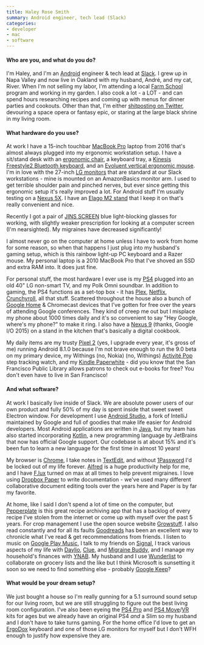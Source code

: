 ```yaml
---
title: Haley Rose Smith
summary: Android engineer, tech lead (Slack)
categories:
- developer
- mac
- software
---
```


#### Who are you, and what do you do?

I'm Haley, and I'm an [Android][] engineer & tech lead at [Slack][]. I grew up in Napa Valley and now live in Oakland with my husband, André, and my cat, River. When I'm not selling my labor, I'm attending a local [Farm School](https://18reasons.org/classes-events/2018-05-02/farm-school-2018 "The Farm School program for 2018.") program and working in my garden. I also cook a lot - a LOT - and can spend hours researching recipes and coming up with menus for dinner parties and cookouts. Other than that, I'm either [shitposting on Twitter](https://twitter.com/haley "Haley's Twitter account."), devouring a space opera or fantasy epic, or staring at the large black shrine in my living room.

#### What hardware do you use?

At work I have a 15-inch touchbar [MacBook Pro][macbook-pro] laptop from 2016 that's almost always plugged into my ergonomic workstation setup. I have a sit/stand desk with an [ergonomic chair][discovery-back], a keyboard tray, a [Kinesis Freestyle2 Bluetooth keyboard][freestyle2-mac], and an [Evoluent vertical ergonomic mouse][verticalmouse]. I'm in love with the 27-inch [LG monitors][27mu88-w] that are standard at our Slack workstations - mine is mounted on an AmazonBasics monitor arm. I used to get terrible shoulder pain and pinched nerves, but ever since getting this ergonomic setup it's really improved a lot. For Android stuff I'm usually testing on a [Nexus 5X][nexus-5x]. I have an [Elago M2 stand][m2-stand] that I keep it on that's really convenient and nice.

Recently I got a pair of [JINS SCREEN][jins-screen] blue light-blocking glasses for working, with slightly weaker prescription for looking at a computer screen (I'm nearsighted). My migraines have decreased significantly! 

I almost never go on the computer at home unless I have to work from home for some reason, so when that happens I just plug into my husband's gaming setup, which is this rainbow light-up PC keyboard and a Razer mouse. My personal laptop is a 2010 MacBook Pro that I've shoved an SSD and extra RAM into. It does just fine.

For personal stuff, the most hardware I ever use is my [PS4][] plugged into an old 40" LG non-smart TV, and my Polk Omni soundbar. In addition to gaming, the PS4 functions as a set-top box - it has [Plex][], [Netflix][], [Crunchyroll][], all that stuff. Scattered throughout the house also a bunch of [Google Home][google-home] & Chromecast devices that I've gotten for free over the years of attending Google conferences. They kind of creep me out but I misplace my phone about 1000 times daily and it's so convenient to say "Hey Google, where's my phone?" to make it ring. I also have a [Nexus 9][nexus-9] (thanks, Google I/O 2015) on a stand in the kitchen that's basically a digital cookbook. 

My daily items are my trusty [Pixel 2][pixel-2] (yes, I upgrade every year, it's gross of me) running Android 8.1.0 because I'm not brave enough to run the 9.0 beta on my primary device, my Withings (no, Nokia) (no, Withings) [Activité Pop][activite-pop] step tracking watch, and my [Kindle Paperwhite][kindle-paperwhite] - did you know that the San Francisco Public Library allows patrons to check out e-books for free? You don't even have to live in San Francisco!

#### And what software?

At work I basically live inside of Slack. We are absolute power users of our own product and fully 50% of my day is spent inside that sweet sweet Electron window. For development I use [Android Studio][android-studio], a fork of IntelliJ maintained by Google and full of goodies that make life easier for Android developers. Most Android applications are written in [Java][], but my team has also started incorporating [Kotlin][], a new programming language by JetBrains that now has official Google support. Our codebase is at about 15% and it's been fun to learn a new language for the first time in almost 10 years! 

My browser is [Chrome][], I take notes in [TextEdit][], and without [1Password][] I'd be locked out of my life forever. [Alfred][] is a huge productivity help for me, and I have [F.lux][] turned on max at all times to help prevent migraines. I love using [Dropbox Paper][dropbox-paper] to write documentation - we've used many different collaborative document editing tools over the years here and Paper is by far my favorite. 

At home, like I said I don't spend a lot of time on the computer, but [Pepperplate][] is this great recipe archiving app that has a backlog of every recipe I've stolen from the internet or come up with myself over the past 5 years. For crop management I use the open source website [Growstuff](http://www.growstuff.org/ "A food-growing community."). I also read constantly and for all its faults [Goodreads][] has been an excellent way to chronicle what I've read & get recommendations from friends. I listen to music on [Google Play Music][google-play-music], I talk to my friends on [Signal][], I track various aspects of my life with [Daylio][daylio-android], [Clue][clue-android], and [Migraine Buddy][migraine-buddy-android], and I manage my household's finances with [YNAB][]. My husband and I use [Wunderlist][] to collaborate on grocery lists and the like but I think Microsoft is sunsetting it soon so we need to find something else - probably [Google Keep][google-keep]? 

#### What would be your dream setup?

We just bought a house so I'm really gunning for a 5.1 surround sound setup for our living room, but we are still struggling to figure out the best living room configuration. I've also been eyeing the [PS4 Pro][ps4-pro] and [PS4 Move][playstation-move]/[VR][playstation-vr] kits for ages but we already have an original PS4 _and_ a Slim so my husband and I don't have to take turns gaming. For the home office I'd love to get an [ErgoDox][] keyboard and one of those LG monitors for myself but I don't WFH enough to justify how expensive they are.

[27mu88-w]: https://www.amazon.com/LG-Electronics-27MU88-W-27-Inch-LED-lit/dp/B01LG5RY74 "A 27 inch LED monitor."
[nexus-5x]: https://www.google.com/nexus/5x/ "A 5.2 inch Android smartphone."
[nexus-9]: http://www.google.com/nexus/9/ "An 8.9 inch Android tablet."
[google-home]: https://store.google.com/product/google_home "A voice assistant device."
[activite-pop]: http://www2.withings.com/us/en/products/activite-pop "A watch-like activity tracker."
[freestyle2-mac]: https://www.kinesis-ergo.com/shop/freestyle2-for-mac/ "An ergonomic keyboard."
[macbook-pro]: https://www.apple.com/macbook-pro/ "A laptop."
[m2-stand]: https://www.elago.com/m-stand_iphone/m2-stand-silver "A stand for mobile phones."
[jins-screen]: https://www.jins.com/us/jins-screen#anyScreen "Eyewear to help with blue light eye strain."
[discovery-back]: https://officemaster.com/products/series/7 "An ergonomic chair."
[verticalmouse]: https://www.evoluent.com/vm3w.html "A unique wireless mouse."
[ergodox]: https://www.ergodox.io/ "A buildable split ergonomic keyboard."
[kindle-paperwhite]: https://www.amazon.com/Kindle-Paperwhite-Touch-light/dp/B007OZNZG0 "An e-book reader with a book-like screen."
[playstation-vr]: https://www.playstation.com/en-us/explore/playstation-vr/ "A VR headset for the PlayStation."
[ps4-pro]: https://www.playstation.com/en-us/explore/ps4-pro/ "A gaming console."
[pixel-2]: https://en.wikipedia.org/wiki/Pixel_2 "A 5 inch Android smartphone."
[playstation-move]: https://en.wikipedia.org/wiki/PlayStation_Move "A PlayStation motion controller."
[ps4]: http://us.playstation.com/ps4/index.htm "A shiny gaming console from Sony."
[1password]: https://1password.com "Password management software for Mac OS X."
[netflix]: https://www.netflix.com/ "A movie rental and streaming service."
[google-play-music]: https://play.google.com/music/listen "An online music player."
[goodreads]: https://www.goodreads.com/ "A service for tracking the book you've read."
[google-keep]: https://en.wikipedia.org/wiki/Google_Keep "A note-taking service."
[textedit]: https://support.apple.com/en-us/HT2523 "A text editor included with Mac OS X."
[signal]: https://en.wikipedia.org/wiki/Signal_%28software%29 "An encrypted messaging service."
[slack]: https://slack.com/ "A collaboration service."
[android]: https://developers.google.com/android/?csw=1 "A mobile phone platform."
[alfred]: https://www.alfredapp.com/ "A launcher app for the Mac."
[android-studio]: https://developer.android.com/studio/intro/index.html "An IDE for Android app development."
[f.lux]: https://justgetflux.com/ "A tool to make the colour of your screen adapt to the current time of day."
[migraine-buddy-android]: https://play.google.com/store/apps/details?id=com.healint.migraineapp "A migraine and headache tracking app."
[java]: https://www.java.com/en/ "A cross-platform compiled programming language."
[crunchyroll]: http://www.crunchyroll.com/ "An anime streaming service."
[chrome]: https://www.google.com/intl/en/chrome/browser/ "A WebKit-based browser, where each tab runs in its own thread."
[clue-android]: https://play.google.com/store/apps/details?id=com.clue.android "A period and health tracking app."
[dropbox-paper]: https://www.dropbox.com/paper "A document collaboration service."
[daylio-android]: https://play.google.com/store/apps/details?id=net.daylio "A mood tracking app."
[kotlin]: https://kotlinlang.org/ "A compiled programming language."
[ynab]: https://www.youneedabudget.com/ "A service for helping people save money."
[pepperplate]: http://www.pepperplate.com/ "An online recipe and menu service."
[plex]: https://plex.tv/ "Media center software."
[wunderlist]: https://www.wunderlist.com/ "A cloud-syncing to-do manager."

